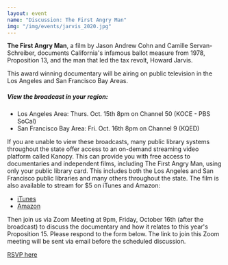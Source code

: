 ```yaml
---
layout: event
name: "Discussion: The First Angry Man"
img: "/img/events/jarvis_2020.jpg"
---
```

**The First Angry Man**, a film by Jason Andrew Cohn and Camille
Servan-Schreiber, documents California's infamous ballot measure from 1978,
Proposition 13, and the man that led the tax revolt, Howard Jarvis.

This award winning documentary will be airing on public television in the Los
Angeles and San Francisco Bay Areas.

##### View the broadcast in your region:

* Los Angeles Area: Thurs. Oct. 15th 8pm on Channel 50 (KOCE - PBS SoCal)
* San Francisco Bay Area: Fri. Oct. 16th 8pm on Channel 9 (KQED) 

If you are unable to view these broadcasts, many public library systems
throughout the state offer access to an on-demand streaming video
platform called Kanopy. This can provide you with free access to
documentaries and independent films, including The First Angry Man, using
only your public library card. This includes both the Los Angeles and San
Francisco public libraries and many others throughout the state. The film
is also available to stream for $5 on iTunes and Amazon:

* [iTunes](https://itunes.apple.com/us/movie/the-first-angry-man/id1496425654)
* [Amazon](https://www.amazon.com/First-Angry-Man-Howard-Jarvis/dp/B085GK19WJ)

Then join us via Zoom Meeting at 9pm, Friday, October 16th (after the
broadcast) to discuss the documentary and how it relates to this
year's Proposition 15. Please respond to the form below. The link to
join this Zoom meeting will be sent via email before the scheduled
discussion.

[RSVP here](https://forms.gle/Zs3fQJD78Vncj9QAA)
